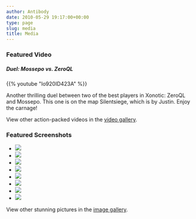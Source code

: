```yaml
---
author: Antibody
date: 2010-05-29 19:17:00+00:00
type: page
slug: media
title: Media
---
```

### Featured Video

##### Duel: Mossepo vs. ZeroQL

{{% youtube "Io920ID423A" %}}

Another thrilling duel between two of the best players in Xonotic: ZeroQL and Mossepo. This one is on the map Silentsiege, which is by Justin. Enjoy the carnage!

View other action-packed videos in the [video gallery](/media/video-gallery/).

### Featured Screenshots

<ul class="small-block-grid-4">
  <li><a href="/m/uploads/2012/07/frontpage_005.jpg"><img src="/m/uploads/2012/07/frontpage_005_small.jpg" /></a></li>
  <li><a href="/m/uploads/2012/07/frontpage_006.jpg"><img src="/m/uploads/2012/07/frontpage_006_small.jpg" /></a></li>
  <li><a href="/m/uploads/2012/07/frontpage_007.jpg"><img src="/m/uploads/2012/07/frontpage_007_small.jpg" /></a></li>
  <li><a href="/m/uploads/2012/07/frontpage_008.jpg"><img src="/m/uploads/2012/07/frontpage_008_small.jpg" /></a></li>
  <li><a href="/m/uploads/2012/07/frontpage_009.jpg"><img src="/m/uploads/2012/07/frontpage_009_small.jpg" /></a></li>
  <li><a href="/m/uploads/2012/07/frontpage_013.jpg"><img src="/m/uploads/2012/07/frontpage_013_small.jpg" /></a></li>
  <li><a href="/m/uploads/2012/07/frontpage_012.jpg"><img src="/m/uploads/2012/07/frontpage_012_small.jpg" /></a></li>
  <li><a href="/m/uploads/2012/07/frontpage_021.jpg"><img src="/m/uploads/2012/07/frontpage_021_small.jpg" /></a></li>
</ul>
        
View other stunning pictures in the [image gallery](/media/image-gallery/).

